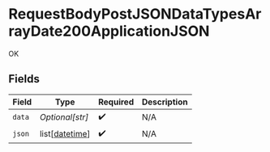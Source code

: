 # RequestBodyPostJSONDataTypesArrayDate200ApplicationJSON

OK


## Fields

| Field                                                                              | Type                                                                               | Required                                                                           | Description                                                                        |
| ---------------------------------------------------------------------------------- | ---------------------------------------------------------------------------------- | ---------------------------------------------------------------------------------- | ---------------------------------------------------------------------------------- |
| `data`                                                                             | *Optional[str]*                                                                    | :heavy_check_mark:                                                                 | N/A                                                                                |
| `json`                                                                             | list[[datetime](https://docs.python.org/3/library/datetime.html#datetime-objects)] | :heavy_check_mark:                                                                 | N/A                                                                                |
